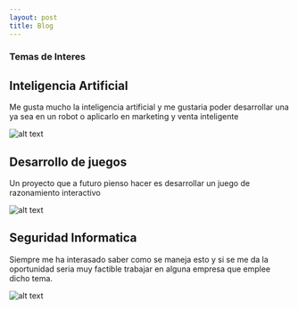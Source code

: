 ```yaml
---
layout: post
title: Blog
---
```

### Temas de Interes

## Inteligencia Artificial
Me gusta mucho la inteligencia artificial y me gustaria  poder desarrollar una ya sea en un robot o aplicarlo  en marketing y venta inteligente

![alt text](https://cdn.computerhoy.com/sites/navi.axelspringer.es/public/media/image/2019/08/inteligencia-artificial.jpg)

##  Desarrollo de juegos
Un proyecto que a futuro pienso hacer es desarrollar un juego de razonamiento interactivo

![alt text](https://cdn01.alison-static.net/courses/1003/alison_courseware_intro_1003.jpg)

## Seguridad Informatica
Siempre me ha interasado saber como se maneja esto y  si se me da  la oportunidad seria muy factible trabajar en alguna empresa que emplee  dicho tema.

![alt text](https://th.bing.com/th/id/OIP.wCOVtMhX0C51WFaMwG5OGAHaDt?pid=ImgDet&rs=1)
